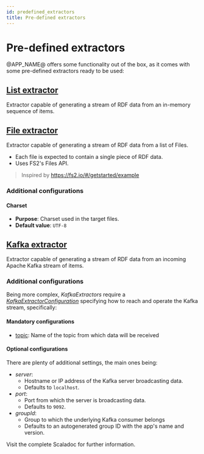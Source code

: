 ```yaml
---
id: predefined_extractors
title: Pre-defined extractors
---
```


# Pre-defined extractors

@APP_NAME@ offers some functionality out of the box, as it comes with some
pre-defined extractors ready to be used:

## [List extractor](https://ulitol97.github.io/comet/scaladoc/org/ragna/comet/stream/extractors/list/ListExtractor.html)

Extractor capable of generating a stream of RDF data from an in-memory sequence
of items.

## [File extractor](https://ulitol97.github.io/comet/scaladoc/org/ragna/comet/stream/extractors/file/FileExtractor.html)

Extractor capable of generating a stream of RDF data from a list of Files.

- Each file is expected to contain a single piece of RDF data.
- Uses FS2's Files API.

> Inspired by https://fs2.io/#/getstarted/example

### Additional configurations

#### Charset

- **Purpose**: Charset used in the target files.
- **Default value**: `UTF-8`

## [Kafka extractor](https://ulitol97.github.io/comet/scaladoc/org/ragna/comet/stream/extractors/kafka/KafkaExtractor.html)

Extractor capable of generating a stream of RDF data from an incoming Apache
Kafka stream of items.

### Additional configurations

Being more complex, _KafkaExtractors_ require
a _[KafkaExtractorConfiguration](https://ulitol97.github.io/comet/scaladoc/org/ragna/comet/stream/extractors/kafka/KafkaExtractorConfiguration.html)_
specifying how to reach and operate the Kafka stream, specifically:

#### Mandatory configurations

- <u>topic</u>: Name of the topic from which data will be received

#### Optional configurations

There are plenty of additional settings, the main ones being:

- _server_:
  - Hostname or IP address of the Kafka server broadcasting data.
  - Defaults to `localhost`.
- _port_:
  - Port from which the server is broadcasting data.
  - Defaults to `9092`.
- _groupId_:
  - Group to which the underlying Kafka consumer belongs
  - Defaults to an autogenerated group ID with the app's name and version.

Visit the complete Scaladoc for further information.

